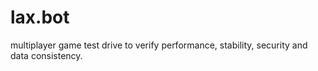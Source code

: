 # lax.bot
multiplayer game test drive to verify performance, stability, security and data consistency.
